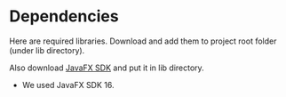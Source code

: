 # Dependencies
Here are required libraries. Download and add them to project root folder (under lib directory).

Also download [JavaFX SDK](https://gluonhq.com/products/javafx/) and put it in lib directory.

* We used JavaFX SDK 16.
